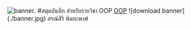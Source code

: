 ![banner](https://picsum.photos/800/250).
#สมุดบันทึก
สำหรับรายวิชา OOP [OOP](https://github.com/AodinsonTH/AodinsonTH.github.io)
![download banner] (./banner.jpg)
สรณ์สิริ พินยะพงษ์

